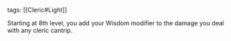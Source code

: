 tags: [[Cleric#Light]]

Starting at 8th level, you add your Wisdom modifier to the damage you deal with any cleric cantrip.